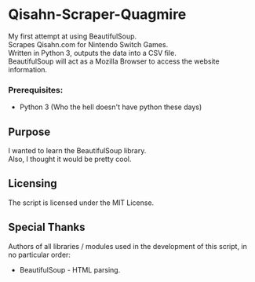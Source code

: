 # Qisahn-Scraper-Quagmire
My first attempt at using BeautifulSoup.  
Scrapes Qisahn.com for Nintendo Switch Games.  
Written in Python 3, outputs the data into a CSV file.  
BeautifulSoup will act as a Mozilla Browser to access the website information.

### Prerequisites:
* Python 3 (Who the hell doesn't have python these days)

## Purpose
I wanted to learn the BeautifulSoup library.  
Also, I thought it would be pretty cool.

## Licensing
The script is licensed under the MIT License.

## Special Thanks
Authors of all libraries / modules used in the development of this script, in no particular order:
* BeautifulSoup - HTML parsing.

